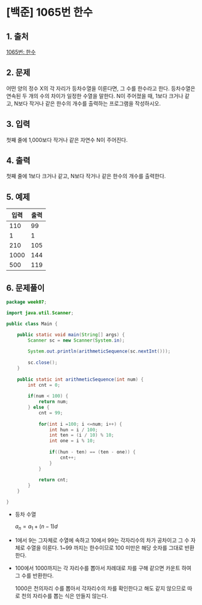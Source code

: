 # [백준] 1065번 한수

## 1. 출처

[1065번: 한수](https://www.acmicpc.net/problem/1065)

## 2. 문제

어떤 양의 정수 X의 각 자리가 등차수열을 이룬다면, 그 수를 한수라고 한다. 등차수열은 연속된 두 개의 수의 차이가 일정한 수열을 말한다. N이 주어졌을 때, 1보다 크거나 같고, N보다 작거나 같은 한수의 개수를 출력하는 프로그램을 작성하시오.

## 3. 입력

첫째 줄에 1,000보다 작거나 같은 자연수 N이 주어진다.

## 4. 출력

첫째 줄에 1보다 크거나 같고, N보다 작거나 같은 한수의 개수를 출력한다.

## 5. 예제

| 입력 | 출력 |
| --- | --- |
| 110 | 99 |
| 1 | 1 |
| 210 | 105 |
| 1000 | 144 |
| 500 | 119 |

## 6. 문제풀이

```java
package week07;

import java.util.Scanner;

public class Main {

	public static void main(String[] args) {
		Scanner sc = new Scanner(System.in);
		
		System.out.println(arithmeticSequence(sc.nextInt()));
		
		sc.close();
	}
	
	public static int arithmeticSequence(int num) {
		int cnt = 0;
		
		if(num < 100) {
			return num;
		} else {
			cnt = 99;
			
			for(int i =100; i <=num; i++) {
				int hun = i / 100;
				int ten = (i / 10) % 10;
				int one = i % 10;
				
				if((hun - ten) == (ten - one)) {
					cnt++;
				}
			}
			
			return cnt;
		}
	}

}
```

- 등차 수열
    
    $a_{n} = a_{1} + (n-1)d$
    
- 1에서 9는 그자체로 수열에 속하고 10에서 99는 각자리수의 차가 공차이고 그 수 자체로 수열을 이룬다.  1~99 까지는 한수이므로 100 미만은 해당 숫자를 그대로 반환한다.
- 100에서 1000까지는 각 자리수를 뽑아서 차례대로 차를 구해 같으면 카운트 하여 그 수를 반환한다.
    
    1000은 천의자리 수를 뽑아서 각자리수의 차를 확인한다고 해도 같지 않으므로 따로 천의 자리수를 뽑는 식은 만들지 않는다.
